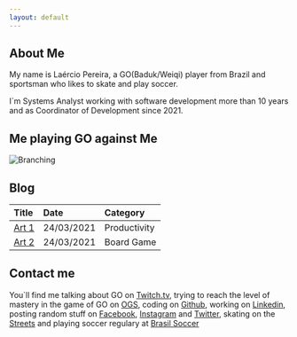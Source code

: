 ```yaml
---
layout: default
---
```


## About Me

My name is Laércio Pereira, a GO(Baduk/Weiqi) player from Brazil and sportsman who likes to skate and play soccer.

I`m Systems Analyst working with software development more than 10 years and as Coordinator of Development since 2021.

## Me playing GO against Me

![Branching](../assets/images/meagainstme.jpeg)

## Blog

| Title                                                                              | Date       | Category     | 
|:-----------------------------------------------------------------------------------|:-----------|:-------------|
| [Art 1](./content/ulauncher.html)                   | 24/03/2021 | Productivity |
| [Art 2](./content/review-match-1.html)     | 24/03/2021 | Board Game   |

## Contact me

You`ll find me talking about GO on [Twitch.tv](https://www.twitch.tv/laercionogo), trying to reach the level of mastery in the game of GO on [OGS](https://online-go.com/player/72785/), coding on [Github](https://github.com/laercioskt), working on [Linkedin](https://www.linkedin.com/in/laerciojuniorpereira/), posting random stuff on [Facebook](https://www.facebook.com/laercioskt), [Instagram](https://www.instagram.com/laercioskt) and [Twitter](https://twitter.com/laercioskt), skating on the [Streets](https://goo.gl/maps/zxHMvDcquvdEc89PA) and playing soccer regulary at [Brasil Soccer](https://brasilsoccer.com.br/)
